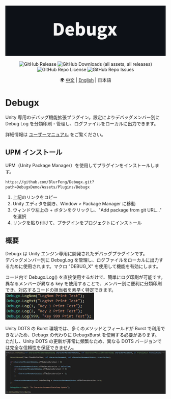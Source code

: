 ![](Documents/Images/Debugx.png)

<p align="center">
  <img alt="GitHub Release" src="https://img.shields.io/github/v/release/blurfeng/debugx?color=blue">
  <img alt="GitHub Downloads (all assets, all releases)" src="https://img.shields.io/github/downloads/blurfeng/debugx/total?color=green">
  <img alt="GitHub Repo License" src="https://img.shields.io/github/license/blurfeng/debugx?color=blueviolet">
  <img alt="GitHub Repo Issues" src="https://img.shields.io/github/issues/blurfeng/debugx?color=yellow">
</p>

<p align="center">
  🌍
  <a href="./README.md">中文</a> |
  <a href="./README_EN.md">English</a> |
  日本語
</p>

# Debugx
Unity 専用のデバッグ機能拡張プラグイン。設定によりデバッグメンバー別に Debug Log を分類印刷・管理し、ログファイルをローカルに出力できます。

詳細情報は [ユーザーマニュアル](Documents/UserManual_ja.md) をご覧ください。

## UPM インストール
UPM（Unity Package Manager）を使用してプラグインをインストールします。
```
https://github.com/BlurFeng/Debugx.git?path=DebugxDemo/Assets/Plugins/Debugx
```
1. 上記のリンクをコピー
2. Unity エディタを開き、Window > Package Manager に移動
3. ウィンドウ左上の + ボタンをクリックし、"Add package from git URL..." を選択
4. リンクを貼り付けて、プラグインをプロジェクトにインストール

## 概要
Debugx は Unity エンジン専用に開発されたデバッグプラグインです。  
デバッグメンバー別に DebugLog を管理し、ログファイルをローカルに出力するために使用されます。マクロ "DEBUG_X" を使用して機能を有効にします。

コード内で Debugx.Log() を直接使用するだけで、簡単にログ印刷が可能です。  
異なるメンバーが異なる key を使用することで、メンバー別に便利に分類印刷でき、対応するコードの担当者を素早く特定できます。  
![](Documents/Images/DebugxCode.png)

Unity DOTS の Burst 環境では、多くのメソッドとフィールドが Burst で利用できないため、Debugx の代わりに DebugxBurst を使用する必要があります。  
ただし、Unity DOTS の更新が非常に頻繁なため、異なる DOTS バージョンでは完全な信頼性を保証できません。  
![](Documents/Images/DebugxBurst.png)